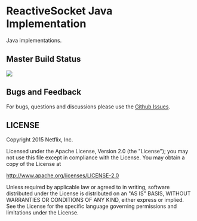 # ReactiveSocket Java Implementation

Java implementations.

## Master Build Status

<a href='https://travis-ci.org/ReactiveSocket/reactivesocket-java-impl/builds'><img src='https://travis-ci.org/ReactiveSocket/reactivesocket-java-impl.svg?branch=master'></a>

## Bugs and Feedback

For bugs, questions and discussions please use the [Github Issues](https://github.com/ReactiveSocket/reactivesocket-java-impl/issues).


## LICENSE

Copyright 2015 Netflix, Inc.

Licensed under the Apache License, Version 2.0 (the "License");
you may not use this file except in compliance with the License.
You may obtain a copy of the License at

<http://www.apache.org/licenses/LICENSE-2.0>

Unless required by applicable law or agreed to in writing, software
distributed under the License is distributed on an "AS IS" BASIS,
WITHOUT WARRANTIES OR CONDITIONS OF ANY KIND, either express or implied.
See the License for the specific language governing permissions and
limitations under the License.